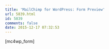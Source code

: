 ```yaml
---
title: 'MailChimp for WordPress: Form Preview'
url: 5839.html
id: 5839
comments: false
date: 2015-12-17 07:32:53
---
```


[mc4wp_form]